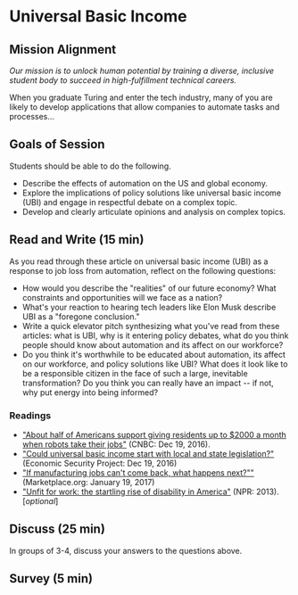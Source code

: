 # Universal Basic Income

## Mission Alignment

*Our mission is to unlock human potential by training a diverse, inclusive student body to succeed in high-fulfillment technical careers.*

When you graduate Turing and enter the tech industry, many of you are likely to develop applications that allow companies to automate tasks and processes...

## Goals of Session

Students should be able to do the following.

*   Describe the effects of automation on the US and global economy.
*   Explore the implications of policy solutions like universal basic income (UBI) and engage in respectful debate on a complex topic.
*   Develop and clearly articulate opinions and analysis on complex topics.


## Read and Write (15 min)

As you read through these article on universal basic income (UBI) as a response to job loss from automation, reflect on the following questions:

*   How would you describe the "realities" of our future economy? What constraints and opportunities will we face as a nation?
*   What's your reaction to hearing tech leaders like Elon Musk describe UBI as a "foregone conclusion."
*   Write a quick elevator pitch synthesizing what you've read from these articles: what is UBI, why is it entering policy debates, what do you think people should know about automation and its affect on our workforce?
*   Do you think it's worthwhile to be educated about automation, its affect on our workforce, and policy solutions like UBI? What does it look like to be a responsible citizen in the face of such a large, inevitable transformation? Do you think you can really have an impact -- if not, why put energy into being informed?


### Readings

*   ["About half of Americans support giving residents up to $2000 a month when robots take their jobs"](http://www.cnbc.com/2016/12/19/about-half-of-americans-support-giving-residents-up-to-2000-a-month-when-robots-take-our-jobs.html) (CNBC: Dec 19, 2016).
*   ["Could universal basic income start with local and state legislation?"](https://medium.com/economicsecproj/could-universal-basic-income-start-with-local-and-state-legislation-5a3b60abd914#.75gotsomm) (Economic Security Project: Dec 19, 2016)
*   ["If manufacturing jobs can't come back, what happens next?""](http://www.marketplace.org/2017/01/19/elections/big-promise/future-erie-will-jobs-come-back) (Marketplace.org: January 19, 2017)
*   ["Unfit for work: the startling rise of disability in America"](http://apps.npr.org/unfit-for-work/) (NPR: 2013). [_optional_]


## Discuss (25 min)
In groups of 3-4, discuss your answers to the questions above.

## Survey (5 min)
